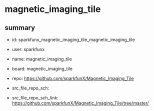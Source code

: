 # magnetic_imaging_tile
 
## summary 
* id: sparkfunx_magnetic_imaging_tile_magnetic_imaging_tile
* user: sparkfunx
* name: magnetic_imaging_tile
* board: magnetic_imaging_tile
* repo: https://github.com/sparkfunX/Magnetic_Imaging_Tile



* src_file_repo_sch: 
* src_file_repo_sch_link: https://github.com/sparkfunX/Magnetic_Imaging_Tile/tree/master/






